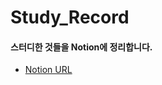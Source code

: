 # Study_Record

#### 스터디한 것들을 Notion에 정리합니다.
- [Notion URL](https://www.notion.so/a77f5f897fed44c083308debc76e56d2)
